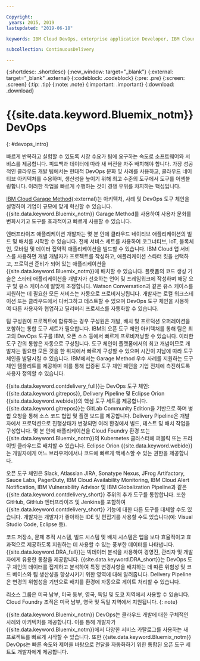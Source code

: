 ```yaml
---

Copyright:
 years: 2015, 2019
lastupdated: "2019-06-18"

keywords: IBM Cloud DevOps, enterprise application Developer, IBM Cloud Garage Method

subcollection: ContinuousDelivery

---
```


{:shortdesc: .shortdesc}
{:new_window: target="_blank"}
{:external: target="_blank" .external}
{:codeblock: .codeblock}
{:pre: .pre}
{:screen: .screen}
{:tip: .tip}
{:note: .note}
{:important: .important}
{:download: .download}


# {{site.data.keyword.Bluemix_notm}} DevOps
{: #devops_intro}

빠르게 반복하고 실험할 수 있도록 시장 수요가 팀에 요구하는 속도로 소프트웨어와 서비스를 제공합니다. 피드백과 데이터에 따라 새 버전을 자주 배치해야 합니다. 가장 성공적인 클라우드 개발 팀에서는 현대적 DevOps 문화 및 사례를 사용하고, 클라우드 네이티브 아키텍처를 수용하며, 생산성을 높이기 위해 최고 수준의 도구에서 도구를 어셈블링합니다. 이러한 작업을 빠르게 수행하는 것이 경쟁 우위를 차지하는 핵심입니다.

[IBM Cloud Garage Method](https://www.ibm.com/cloud/garage){:external}는 아키텍처, 사례 및 DevOps 도구 체인을 설명하여 기업이 규모에 맞게 혁신할 수 있습니다. {{site.data.keyword.Bluemix_notm}} Garage Method를 사용하여 사용자 문화를 변화시키고 도구를 효과적이고 빠르게 사용할 수 있습니다.

엔터프라이즈 애플리케이션 개발자는 몇 분 안에 클라우드 네이티브 애플리케이션의 빌드 및 배치를 시작할 수 있습니다. 전체 서비스 세트를 사용하여 코그너티브, IoT, 블록체인, 모바일 및 데이터 집약적 애플리케이션을 빌드할 수 있습니다. IBM Cloud 앱 서비스를 사용하면 개별 개발자가 프로젝트를 작성하고, 애플리케이션 스타터 킷을 선택하고, 프로덕션 준비가 되어 있는 애플리케이션을 {{site.data.keyword.Bluemix_notm}}에 배치할 수 있습니다. 플랫폼의 코드 생성 기술은 스타터 애플리케이션을 개발자가 선호하는 언어 및 프레임워크에 작성하며 해당 요구 및 유스 케이스에 알맞게 조정합니다. Watson Conversation과 같은 유스 케이스를 지원하는 데 필요한 모든 서비스는 자동으로 프로비저닝됩니다. 개발자는 로컬 워크스테이션 또는 클라우드에서 디버그하고 테스트할 수 있으며 DevOps 도구 체인을 사용하여 다른 사용자와 협업하고 딜리버리 프로세스를 자동화할 수 있습니다.

팀 구성원이 프로젝트에 합류하는 경우 구성원은 개발, 배치 및 프로덕션 오퍼레이션을 포함하는 통합 도구 세트가 필요합니다. IBM의 오픈 도구 체인 아키텍처를 통해 팀은 최고의 DevOps 도구를 IBM, 오픈 소스 등에서 빠르게 프로비저닝할 수 있습니다. 이러한 도구 간의 통합은 자동으로 구성됩니다. 도구 체인이 플랫폼에서의 최고 개념이므로 개발자는 필요한 모든 것을 한 위치에서 빠르게 구성할 수 있으며 시간이 지남에 따라 도구 체인을 발달시킬 수 있습니다. IBM에서는 Garage Method 우수 사례를 지원하는 도구 체인 템플리트를 제공하며 이를 통해 입증된 도구 체인 패턴을 기업 전체에 촉진하도록 사용자 정의할 수 있습니다.

{{site.data.keyword.contdelivery_full}}는 DevOps 도구 체인: {{site.data.keyword.gitrepos}}, Delivery Pipeline 및 Eclipse Orion {{site.data.keyword.webide}}의 핵심 도구 세트를 제공합니다. {{site.data.keyword.gitrepos}}는 GitLab Community Edition을 기반으로 하며 병합 요청을 통해 소스 코드 협업 및 플랜 보드를 제공합니다. Delivery Pipeline은 개발자에서 프로덕션으로 진행상태가 변경되면 여러 환경에서 빌드, 테스트 및 배치 작업을 구성합니다. 몇 분 안에 애플리케이션을 Cloud Foundry 환경 또는 {{site.data.keyword.Bluemix_notm}}의 Kubernetes 클러스터에 퍼블릭 또는 프라이빗 클라우드로 배치할 수 있습니다. Eclipse Orion {{site.data.keyword.webide}}는 개발자에게 어느 브라우저에서나 코드에 빠르게 액세스할 수 있는 권한을 제공합니다.

오픈 도구 체인은 Slack, Atlassian JIRA, Sonatype Nexus, JFrog Artifactory, Sauce Labs, PagerDuty, IBM Cloud Availability Monitoring, IBM Cloud Alert Notification, IBM Vulnerability Advisor 및 IBM Globalization Pipeline과 같은 {{site.data.keyword.contdelivery_short}} 주위의 추가 도구를 통합합니다. 또한 GitHub, GitHub 엔터프라이즈 및 Jenkins를 포함하여 {{site.data.keyword.contdelivery_short}} 기능에 대한 다른 도구를 대체할 수도 있습니다. 개발자는 개발자가 좋아하는 IDE 및 편집기를 사용할 수도 있습니다(예: Visual Studio Code, Eclipse 등).

코드 저장소, 문제 추적 시스템, 빌드 시스템 및 배치 시스템은 앱을 보다 효율적이고 효과적으로 제공하도록 지원하는 데 사용할 수 있는 풍부한 데이터를 나타냅니다. {{site.data.keyword.DRA_full}}는 빅데이터 분석을 사용하여 경영진, 관리자 및 개발자에게 유용한 통찰을 제공합니다. {{site.data.keyword.DRA_short}}는 DevOps 도구 체인의 데이터를 집계하고 분석하여 특정 변경사항을 배치하는 데 따른 위험성 및 코드 베이스와 팀 생산성을 향상시키기 위한 영역에 대해 알려줍니다. Delivery Pipeline은 변경의 위험성을 기반으로 배치를 환경에 자동으로 게이트 처리할 수 있습니다.

리소스 그룹은 미국 남부, 미국 동부, 영국, 독일 및 도쿄 지역에서 사용할 수 있습니다. Cloud Foundry 조직은 미국 남부, 영국 및 독일 지역에서 지원됩니다.
{: note}

{{site.data.keyword.Bluemix_notm}} DevOps는 클라우드 개발에 대한 구체적인 사례와 아키텍처를 제공합니다. 이를 통해 개발자가 {{site.data.keyword.Bluemix_notm}}에서 다양한 서비스 카탈로그를 사용하는 새 프로젝트를 빠르게 시작할 수 있습니다. 또한 {{site.data.keyword.Bluemix_notm}} DevOps는 빠른 속도와 제어을 바탕으로 전달을 자동화하기 위한 통합된 오픈 도구 세트도 개발자에게 제공합니다.
